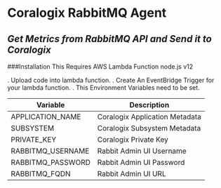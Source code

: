 # Coralogix RabbitMQ Agent
## _Get Metrics from RabbitMQ API and Send it to Coralogix_

###Installation
This Requires AWS Lambda Function node.js v12

. Upload code into lambda function.
. Create An EventBridge Trigger for your lambda function.
. This  Environment Variables need to be set.

| Variable | Description |
| -------- | ----------- |
| APPLICATION_NAME | Coralogix Application Metadata |
| SUBSYSTEM | Coralogix Subsystem Metadata |
| PRIVATE_KEY | Coralogix Private Key |
| RABBITMQ_USERNAME | Rabbit Admin UI Username |
| RABBITMQ_PASSWORD | Rabbit Admin UI Password |
| RABBITMQ_FQDN | Rabbit Admin UI URL |


